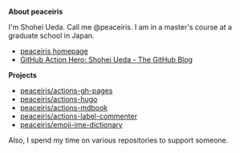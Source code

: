 <!--
**peaceiris/peaceiris** is a ✨ _special_ ✨ repository because its `README.md` (this file) appears on your GitHub profile.

Here are some ideas to get you started:

- 🔭 I’m currently working on ...
- 🌱 I’m currently learning ...
- 👯 I’m looking to collaborate on ...
- 🤔 I’m looking for help with ...
- 💬 Ask me about ...
- 📫 How to reach me: ...
- 😄 Pronouns: ...
- ⚡ Fun fact: ...
-->

**About peaceiris**

I'm Shohei Ueda. Call me @peaceiris. I am in a master's course at a graduate school in Japan.

- [peaceiris homepage](https://peaceiris.com/)
- [GitHub Action Hero: Shohei Ueda - The GitHub Blog](https://github.blog/2020-03-22-github-action-hero-shohei-ueda/)


**Projects**

- [peaceiris/actions-gh-pages](https://github.com/peaceiris/actions-gh-pages)
- [peaceiris/actions-hugo](https://github.com/peaceiris/actions-hugo)
- [peaceiris/actions-mdbook](https://github.com/peaceiris/actions-mdbook)
- [peaceiris/actions-label-commenter](https://github.com/peaceiris/actions-label-commenter)
- [peaceiris/emoji-ime-dictionary](https://github.com/peaceiris/emoji-ime-dictionary)

<!-- - [Hugo Japan](https://github.com/hugojapan) -->

Also, I spend my time on various repositories to support someone.
